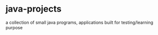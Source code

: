 # java-projects
a collection of small java programs, applications built for testing/learning purpose
